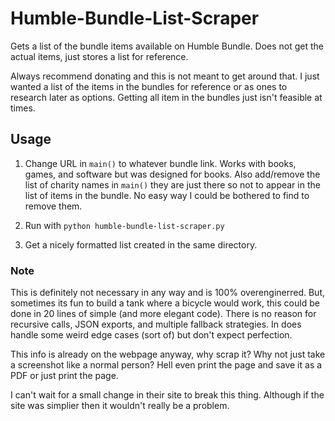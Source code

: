 # Humble-Bundle-List-Scraper
Gets a list of the bundle items available on Humble Bundle. Does not get the actual items, just stores a list for reference. 

Always recommend donating and this is not meant to get around that. I just wanted a list of the items in the bundles for reference or as ones to research later as options. Getting all item in the bundles just isn't feasible at times.

## Usage
1. Change URL in `main()` to whatever bundle link. Works with books, games, and software but was designed for books. Also add/remove the list of charity names in `main()` they are just there so not to appear in the list of items in the bundle. No easy way I could be bothered to find to remove them.

2. Run with `python humble-bundle-list-scraper.py`

3. Get a nicely formatted list created in the same directory.

### Note

This is definitely not necessary in any way and is 100% overenginerred. But, sometimes its fun to build a tank where a bicycle would work, this could be done in 20 lines of simple (and more elegant code). There is no reason for recursive calls, JSON exports, and multiple fallback strategies. In does handle some weird edge cases (sort of) but don't expect perfection.

This info is already on the webpage anyway, why scrap it? Why not just take a screenshot like a normal person? Hell even print the page and save it as a PDF or just print the page.

I can't wait for a small change in their site to break this thing. Although if the site was simplier then it wouldn't really be a problem.
